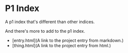 # P1 Index

A p1 index that's different than other indices.

And there's more to add to the p1 index.

* [entry.html](A link to the project entry from markdown.)
* [thing.html](A link to the project entry from html.)
